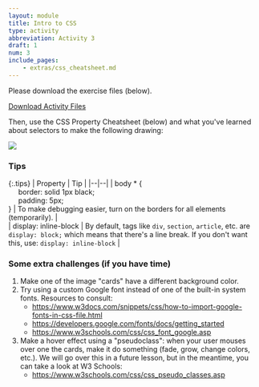 ```yaml
---
layout: module
title: Intro to CSS
type: activity
abbreviation: Activity 3
draft: 1
num: 3
include_pages: 
    - extras/css_cheatsheet.md
---
```


<style>
    .tips td:first-child, .tips th:first-child {
        width: 200px;
    }
</style>

Please download the exercise files (below).

<a href="/spring2024/course-files/activities/intro-css-gallery.zip" class="nu-button">Download Activity Files <i class="fas fa-download"></i></a>

Then, use the CSS Property Cheatsheet (below) and what you've learned about selectors to make the following drawing:

<img class="large" src="/spring2024/assets/images/activities/intro-css/gallery.png" />

### Tips

{:.tips}
| Property | Tip |
|--|--|
| body * { <br>&nbsp;&nbsp;&nbsp;&nbsp;&nbsp;border: solid 1px black;<br>&nbsp;&nbsp;&nbsp;&nbsp;&nbsp;padding: 5px;<br>} | To make debugging easier, turn on the borders for all elements (temporarily). |  
| display: inline-block | By default, tags like `div`, `section`, `article`, etc. are `display: block;` which means that there's a line break. If you don't want this, use: `display: inline-block` |

### Some extra challenges (if you have time)
1. Make one of the image "cards" have a different background color.
2. Try using a custom Google font instead of one of the built-in system fonts. Resources to consult:
    * <a href="https://www.w3docs.com/snippets/css/how-to-import-google-fonts-in-css-file.html" target="_blank">https://www.w3docs.com/snippets/css/how-to-import-google-fonts-in-css-file.html</a>
    * <a href="https://developers.google.com/fonts/docs/getting_started" target="_blank">https://developers.google.com/fonts/docs/getting_started</a>
    * <a href="https://www.w3schools.com/css/css_font_google.asp" target="_blank">https://www.w3schools.com/css/css_font_google.asp</a>
3. Make a hover effect using a "pseudoclass": when your user mouses over one the cards, make it do something (fade, grow, change colors, etc.). We will go over this in a future lesson, but in the meantime, you can take a look at W3 Schools:
    * <a href="https://www.w3schools.com/css/css_pseudo_classes.asp" target="_blank">https://www.w3schools.com/css/css_pseudo_classes.asp</a>